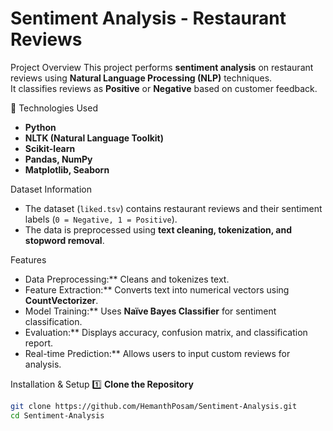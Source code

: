# Sentiment Analysis - Restaurant Reviews

Project Overview
This project performs **sentiment analysis** on restaurant reviews using **Natural Language Processing (NLP)** techniques.  
It classifies reviews as **Positive** or **Negative** based on customer feedback.

🔧 Technologies Used
- **Python**
- **NLTK (Natural Language Toolkit)**
- **Scikit-learn**
- **Pandas, NumPy**
- **Matplotlib, Seaborn**

 Dataset Information
- The dataset (`liked.tsv`) contains restaurant reviews and their sentiment labels (`0 = Negative, 1 = Positive`).
- The data is preprocessed using **text cleaning, tokenization, and stopword removal**.

Features
- Data Preprocessing:** Cleans and tokenizes text.
- Feature Extraction:** Converts text into numerical vectors using **CountVectorizer**.
- Model Training:** Uses **Naïve Bayes Classifier** for sentiment classification.
- Evaluation:** Displays accuracy, confusion matrix, and classification report.
- Real-time Prediction:** Allows users to input custom reviews for analysis.

Installation & Setup
1️⃣ **Clone the Repository**
```sh
git clone https://github.com/HemanthPosam/Sentiment-Analysis.git
cd Sentiment-Analysis
